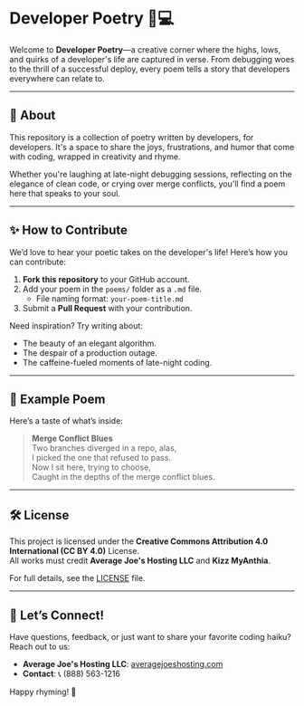 # Developer Poetry 📜💻

Welcome to **Developer Poetry**—a creative corner where the highs, lows, and quirks of a developer's life are captured in verse. From debugging woes to the thrill of a successful deploy, every poem tells a story that developers everywhere can relate to.

---

## 🎯 About

This repository is a collection of poetry written by developers, for developers. It's a space to share the joys, frustrations, and humor that come with coding, wrapped in creativity and rhyme.

Whether you're laughing at late-night debugging sessions, reflecting on the elegance of clean code, or crying over merge conflicts, you'll find a poem here that speaks to your soul.

---

## ✨ How to Contribute

We’d love to hear your poetic takes on the developer's life! Here’s how you can contribute:

1. **Fork this repository** to your GitHub account.
2. Add your poem in the `poems/` folder as a `.md` file.
   - File naming format: `your-poem-title.md`
3. Submit a **Pull Request** with your contribution.

Need inspiration? Try writing about:
- The beauty of an elegant algorithm.
- The despair of a production outage.
- The caffeine-fueled moments of late-night coding.

---

## 🔖 Example Poem

Here’s a taste of what’s inside:

> **Merge Conflict Blues**  
> Two branches diverged in a repo, alas,  
> I picked the one that refused to pass.  
> Now I sit here, trying to choose,  
> Caught in the depths of the merge conflict blues.

---

## 🛠 License

This project is licensed under the **Creative Commons Attribution 4.0 International (CC BY 4.0)** License.  
All works must credit **Average Joe's Hosting LLC** and **Kizz MyAnthia**.

For full details, see the [LICENSE](LICENSE) file.

---

## 💬 Let’s Connect!

Have questions, feedback, or just want to share your favorite coding haiku? Reach out to us:

- **Average Joe's Hosting LLC**: [averagejoeshosting.com](https://averagejoeshosting.com)  
- **Contact**: 📞 (888) 563-1216  

Happy rhyming! 🎉